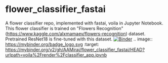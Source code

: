 # flower_classifier_fastai
A flower classifier repo, implemented with fastai, voila in Jupyter Notebook.
This flower classifier is trained on "Flowers Recognition" (https://www.kaggle.com/alxmamaev/flowers-recognition) dataset.
Pretrained ResNet18 is fine-tuned with this dataset.
[![Binder](https://mybinder.org/badge_logo.svg)](https://mybinder.org/v2/gh/AAMiraj/flower_classifier_fastai/HEAD?urlpath=voila%2Frender%2Fclassifier_app.ipynb)
.. image:: https://mybinder.org/badge_logo.svg
 :target: https://mybinder.org/v2/gh/AAMiraj/flower_classifier_fastai/HEAD?urlpath=voila%2Frender%2Fclassifier_app.ipynb
